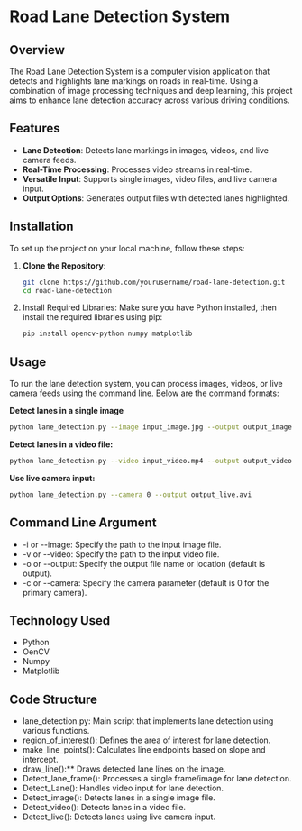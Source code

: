 # Road Lane Detection System

## Overview

The Road Lane Detection System is a computer vision application that detects and highlights lane markings on roads in real-time. Using a combination of image processing techniques and deep learning, this project aims to enhance lane detection accuracy across various driving conditions.

## Features

- **Lane Detection**: Detects lane markings in images, videos, and live camera feeds.
- **Real-Time Processing**: Processes video streams in real-time.
- **Versatile Input**: Supports single images, video files, and live camera input.
- **Output Options**: Generates output files with detected lanes highlighted.

## Installation

To set up the project on your local machine, follow these steps:

1. **Clone the Repository**:
   ```bash
   git clone https://github.com/yourusername/road-lane-detection.git
   cd road-lane-detection
   ```
2. Install Required Libraries: Make sure you have Python installed, then install the required libraries using pip:
   ```bash
   pip install opencv-python numpy matplotlib
   ```
## Usage
To run the lane detection system, you can process images, videos, or live camera feeds using the command line. Below are the command formats:

**Detect lanes in a single image**
```bash
python lane_detection.py --image input_image.jpg --output output_image.jpg
```
**Detect lanes in a video file:**
```bash
python lane_detection.py --video input_video.mp4 --output output_video.avi
```
**Use live camera input:**
```bash
python lane_detection.py --camera 0 --output output_live.avi
```

## Command Line Argument
<ul>
  <li>-i or --image: Specify the path to the input image file.</li>
  <li>-v or --video: Specify the path to the input video file.</li>
  <li>-o or --output: Specify the output file name or location (default is output).</li>
  <li>-c or --camera: Specify the camera parameter (default is 0 for the primary camera).</li>
</ul>

## Technology Used
<ul>
  <li>Python</li>
  <li>OenCV</li>
  <li>Numpy</li>
  <li>Matplotlib</li>
</ul>

## Code Structure
<ul>
  <li>lane_detection.py: Main script that implements lane detection using various functions.</li>
  <li>region_of_interest(): Defines the area of interest for lane detection.</li>
  <li>make_line_points(): Calculates line endpoints based on slope and intercept.</li>
  <li>draw_line():** Draws detected lane lines on the image.</li>
  <li>Detect_lane_frame(): Processes a single frame/image for lane detection.</li>
  <li>Detect_Lane(): Handles video input for lane detection.</li>
  <li>Detect_image(): Detects lanes in a single image file.</li>
  <li>Detect_video(): Detects lanes in a video file.</li>
  <li>Detect_live(): Detects lanes using live camera input.</li>
</ul>
